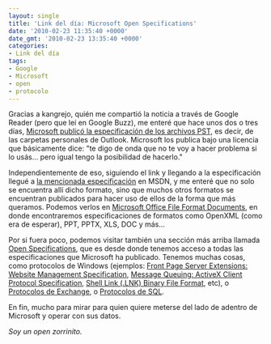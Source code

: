 ```yaml
---
layout: single
title: 'Link del día: Microsoft Open Specifications'
date: '2010-02-23 11:35:40 +0000'
date_gmt: '2010-02-23 13:35:40 +0000'
categories:
- Link del día
tags:
- Google
- Microsoft
- open
- protocolo
---
```


Gracias a kangrejo, quién me compartió la noticia a través de Google Reader (pero que leí en Google Buzz), me enteré que hace unos dos o tres días, [Microsoft publicó la especificación de los archivos PST](http://www.fayerwayer.com/2010/02/microsoft-publica-las-especificaciones-de-los-archivos-pst/), es decir, de las carpetas personales de Outlook. Microsoft los publica bajo una licencia que básicamente dice: "te digo de onda que no te voy a hacer problema si lo usás... pero igual tengo la posibilidad de hacerlo."

Independientemente de eso, siguiendo el link y llegando a la especificación llegué a [la mencionada especificación](http://msdn.microsoft.com/en-us/library/ff385210.aspx) en MSDN, y me enteré que no solo se encuentra allí dicho formato, sino que muchos otros formatos se encuentran publicados para hacer uso de ellos de la forma que más queramos. Podemos verlos en [Microsoft Office File Format Documents](http://msdn.microsoft.com/en-us/library/cc313105.aspx), en donde encontraremos especificaciones de formatos como OpenXML (como era de esperar), PPT, PPTX, XLS, DOC y más...

Por si fuera poco, podemos visitar también una sección más arriba llamada [Open Specifications](http://msdn.microsoft.com/en-us/library/dd208104(PROT.10).aspx), que es desde donde tenemos acceso a todas las especificaciones que Microsoft ha publicado. Tenemos muchas cosas, como protocolos de Windows (ejemplos: [Front Page Server Extensions: Website Management Specification](http://msdn.microsoft.com/en-us/library/cc217914(PROT.10).aspx), [Message Queuing: ActiveX Client Protocol Specification](http://msdn.microsoft.com/en-us/library/cc217914(PROT.10).aspx), [Shell Link (.LNK) Binary File Format](http://msdn.microsoft.com/en-us/library/dd871305(PROT.10).aspx), etc), o [Protocolos de Exchange](http://msdn.microsoft.com/en-us/library/cc425499(EXCHG.80).aspx), o [Protocolos de SQL](http://msdn.microsoft.com/en-us/library/ee209073.aspx).

En fin, mucho para mirar para quien quiere meterse del lado de adentro de Microsoft y operar con sus datos.

_Soy un open zorrinito._
